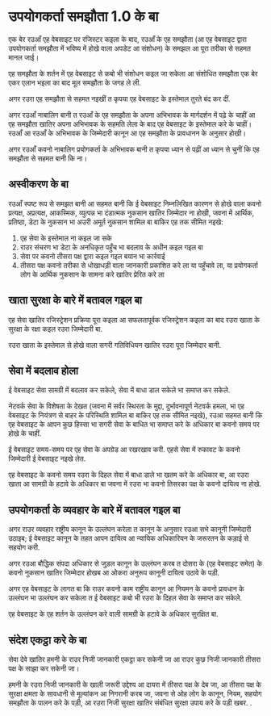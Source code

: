 # उपयोगकर्ता समझौता 1.0 के बा

एक बेर रउआँ एह वेबसाइट पर रजिस्टर कइला के बाद, रउआँ के एह समझौता (आ एह वेबसाइट द्वारा उपयोगकर्ता समझौता में भविष्य में होखे वाला अपडेट आ संशोधन) के समझल आ पूरा तरीका से सहमत मानल जाई।

एह समझौता के शर्तन में एह वेबसाइट से कबो भी संशोधन कइल जा सकेला आ संशोधित समझौता एक बेर एकर एलान भइला का बाद मूल समझौता के जगह ले ली.

अगर रउरा एह समझौता से सहमत नइखीं त कृपया एह वेबसाइट के इस्तेमाल तुरते बंद कर दीं.

अगर रउआँ नाबालिग बानी त रउआँ के एह समझौता के अपना अभिभावक के मार्गदर्शन में पढ़े के चाहीं आ एह समझौता खातिर अपना अभिभावक के सहमति लेला के बाद एह वेबसाइट के इस्तेमाल करे के चाहीं। रउआँ आ रउआँ के अभिभावक के जिम्मेदारी कानून आ एह समझौता के प्रावधानन के अनुसार होखी।

अगर रउआँ कवनो नाबालिग प्रयोगकर्ता के अभिभावक बानी त कृपया ध्यान से पढ़ीं आ ध्यान से चुनीं कि एह समझौता से सहमत बानी कि ना।

## अस्वीकरण के बा

रउआँ स्पष्ट रूप से समझत बानी आ सहमत बानी कि ई वेबसाइट निम्नलिखित कारणन से होखे वाला कवनो प्रत्यक्ष, अप्रत्यक्ष, आकस्मिक, व्युत्पन्न भा दंडात्मक नुकसान खातिर जिम्मेदार ना होखी, जवना में आर्थिक, प्रतिष्ठा, डेटा के नुकसान भा अउरी अमूर्त नुकसान शामिल बा बाकिर एह तक सीमित नइखे:

1. एह सेवा के इस्तेमाल ना कइल जा सके
1. राउर संचरण भा डेटा के अनधिकृत पहुँच भा बदलाव के अधीन कइल गइल बा
1. सेवा पर कवनो तीसरा पक्ष द्वारा कइल गइल बयान भा कार्रवाई
1. तीसरा पक्ष कवनो तरीका से धोखाधड़ी वाला जानकारी प्रकाशित करे ला या पहुँचावे ला, या प्रयोगकर्ता लोग के आर्थिक नुकसान के सामना करे खातिर प्रेरित करे ला

## खाता सुरक्षा के बारे में बतावल गइल बा

एह सेवा खातिर रजिस्ट्रेशन प्रक्रिया पूरा कइला आ सफलतापूर्वक रजिस्ट्रेशन कइला का बाद रउरा खाता के सुरक्षा के रक्षा कइल रउरा जिम्मेदारी बा.

रउरा खाता के इस्तेमाल से होखे वाला सगरी गतिविधियन खातिर रउरा पूरा जिम्मेदार बानी.

## सेवा में बदलाव होला

ई वेबसाइट सेवा सामग्री में बदलाव कर सकेले, सेवा में बाधा डाल सकेले भा समाप्त कर सकेले.

नेटवर्क सेवा के विशेषता के देखत (जवना में सर्वर स्थिरता के मुद्दा, दुर्भावनापूर्ण नेटवर्क हमला, भा एह वेबसाइट के नियंत्रण से बाहर के परिस्थिति शामिल बा बाकिर एह तक सीमित नइखे), रउआ सहमत बानी कि एह वेबसाइट के आपन कुछ हिस्सा भा सगरी सेवा के बाधित भा समाप्त करे के अधिकार बा कवनो समय पर होखे के चाहीं.

ई वेबसाइट समय-समय पर एह सेवा के अपग्रेड आ रखरखाव करी. एहसे सेवा में रुकावट के कवनो जिम्मेदारी ई वेबसाइट नइखे लेत.

एह वेबसाइट के कवनो समय रउरा के दिहल सेवा में बाधा डाले भा खतम करे के अधिकार बा, आ रउरा खाता आ सामग्री के हटावे के अधिकार बा जवना में रउरा भा कवनो तिसरका पक्ष के कवनो दायित्व ना होखे.

## उपयोगकर्ता के व्यवहार के बारे में बतावल गइल बा

अगर राउर व्यवहार राष्ट्रीय कानून के उल्लंघन करेला त कानून के अनुसार रउआ सभे कानूनी जिम्मेदारी उठाइब; ई वेबसाइट कानून के तहत आपन दायित्व आ न्यायिक अधिकारियन के जरूरतन के कड़ाई से सहयोग करी.

अगर रउआ बौद्धिक संपदा अधिकार से जुड़ल कानून के उल्लंघन करब त दोसरा के (एह वेबसाइट समेत) के कवनो नुकसान खातिर जिम्मेदार होखब आ ओकरा अनुरूप कानूनी दायित्व उठावे के पड़ी.

अगर एह वेबसाइट के लागत बा कि राउर कवनो काम राष्ट्रीय कानून आ नियमन के कवनो प्रावधान के उल्लंघन भा उल्लंघन कर सकेला त ई वेबसाइट कबो भी रउरा के दिहल सेवा के समाप्त कर सकेले.

एह वेबसाइट के एह शर्तन के उल्लंघन करे वाली सामग्री के हटावे के अधिकार सुरक्षित बा.

## संदेश एकट्ठा करे के बा

सेवा देवे खातिर हमनी के राउर निजी जानकारी एकट्ठा कर सकेनी जा आ राउर कुछ निजी जानकारी तीसरा पक्ष के साझा कर सकेनी जा।

हमनी के रउरा निजी जानकारी के खाली जरूरी उद्देश्य आ दायरा में तीसरा पक्ष के देब जा, आ तीसरा पक्ष के सुरक्षा क्षमता के सावधानी से मूल्यांकन आ निगरानी करब जा, जवना से ओह लोग के कानून, नियम, सहयोग समझौता के पालन करे के पड़ी, आ रउरा निजी सुरक्षा खातिर संबंधित सुरक्षा उपाय करे के पड़ी खबर. .
